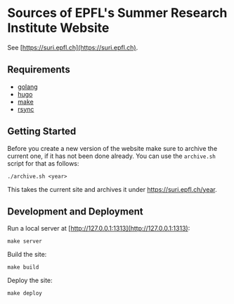 # Sources of EPFL's Summer Research Institute Website
See [https://suri.epfl.ch](https://suri.epfl.ch).

## Requirements

- [golang](https://golang.org/)
- [hugo](https://gohugo.io/)
- [make](https://www.gnu.org/software/make/)
- [rsync](https://rsync.samba.org/)

## Getting Started

Before you create a new version of the website make sure to archive the current
one, if it has not been done already. You can use the `archive.sh` script for
that as follows:

```
./archive.sh <year>
```

This takes the current site and archives it under https://suri.epfl.ch/year.

## Development and Deployment

Run a local server at [http://127.0.0.1:1313](http://127.0.0.1:1313):

```
make server
```

Build the site:

```
make build
```

Deploy the site:

```
make deploy
```
